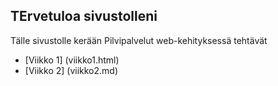 ## TErvetuloa sivustolleni

Tälle sivustolle kerään Pilvipalvelut web-kehityksessä tehtävät

- [Viikko 1] (viikko1.html)
- [Viikko 2] (viikko2.md)
